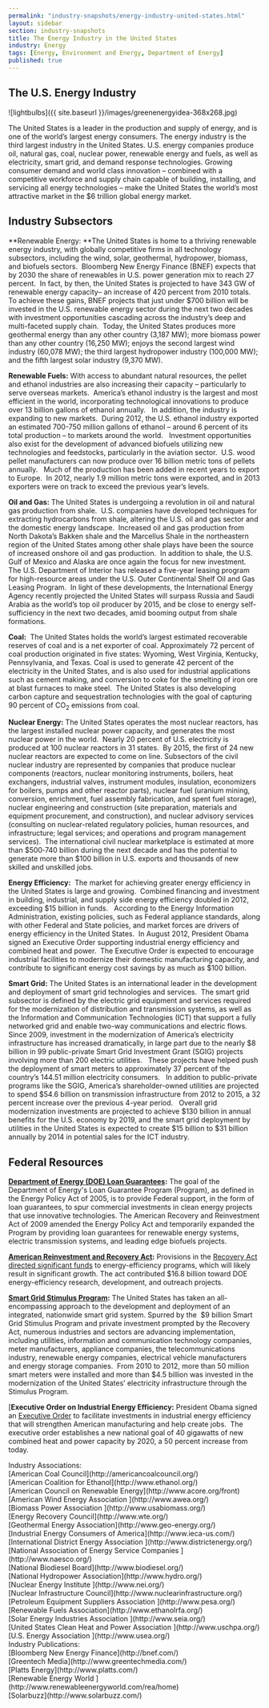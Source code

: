 ```yaml
---
permalink: "industry-snapshots/energy-industry-united-states.html"
layout: sidebar
section: industry-snapshots
title: The Energy Industry in the United States
industry: Energy
tags: [Energy, Environment and Energy, Department of Energy]
published: true
---
```


## The U.S.&nbsp;Energy Industry

<span class="imgright">![lightbulbs]({{ site.baseurl }}/images/greenenergyidea-368x268.jpg)</span>

The United States is a
leader in the production and supply of energy, and is one of the world’s
largest energy consumers. The energy industry is the third largest industry in
the United States. U.S. energy companies produce oil, natural gas,&nbsp;coal, nuclear
power, renewable energy and fuels, as well as electricity, smart grid,
and demand response technologies. Growing
consumer demand and world class innovation – combined with a competitive
workforce and supply chain capable of building, installing, and servicing all
energy technologies – make the United States the world’s most attractive market
in the $6 trillion global energy market.

## **Industry Subsectors**

**Renewable Energy:&nbsp;**The United States is home to a thriving renewable energy
industry, with globally competitive firms in all technology subsectors,
including the wind, solar, geothermal, hydropower, biomass, and biofuels
sectors.&nbsp; Bloomberg New Energy Finance
(BNEF) expects that by 2030 the share of renewables in U.S. power generation
mix to reach 27 percent.&nbsp; In fact, by
then, the United States is projected to have 343 GW of renewable energy
capacity– an increase of 420 percent from 2010 totals.&nbsp; To achieve these gains, BNEF projects that
just under $700 billion will be invested in the U.S. renewable energy sector
during the next two decades with investment opportunities cascading across the
industry’s deep and multi-faceted supply chain.&nbsp;
Today, the United States produces more geothermal energy than any other
country (3,187 MW); more biomass power than any other country (16,250 MW);
enjoys the second largest wind industry (60,078 MW); the third largest hydropower
industry (100,000 MW); and the fifth largest solar industry (9,370 MW). &nbsp; &nbsp;

**Renewable Fuels:**&nbsp;With access to abundant natural resources, the pellet and
ethanol industries are also increasing their capacity – particularly to serve
overseas markets.&nbsp; America’s ethanol
industry is the largest and most efficient in the world, incorporating
technological innovations to produce over 13 billion gallons of ethanol
annually.&nbsp;&nbsp; In addition, the industry is
expanding to new markets.&nbsp; During 2012,
the U.S. ethanol industry exported an estimated 700-750 million gallons of
ethanol – around 6 percent of its total production – to markets around the
world.&nbsp;&nbsp; Investment opportunities also
exist for the development of advanced biofuels utilizing new technologies and
feedstocks, particularly in the aviation sector.&nbsp; U.S. wood pellet manufacturers can now
produce over 16 billion metric tons of pellets annually.&nbsp;&nbsp; Much of the production has been added in
recent years to export to Europe.&nbsp; In
2012, nearly 1.9 million metric tons were exported, and in 2013 exporters were
on track to exceed the previous year’s levels.

**Oil and Gas:**&nbsp;The United States is undergoing a revolution in oil and
natural gas production from shale.&nbsp; U.S.
companies have developed techniques for extracting hydrocarbons from shale,
altering the U.S. oil and gas sector and the domestic energy landscape.&nbsp; Increased oil and gas production from North
Dakota’s Bakken shale and the Marcellus Shale in the northeastern region of the
United States among other shale plays have been the source of increased onshore
oil and gas production.&nbsp; In addition to
shale, the U.S. Gulf of Mexico and Alaska are once again the focus for new
investment.&nbsp; The U.S. Department of
Interior has released a five-year leasing program for high-resource areas under
the U.S. Outer Continental Shelf Oil and Gas Leasing Program.&nbsp; In light of these developments, the
International Energy Agency recently projected the United States will surpass
Russia and Saudi Arabia as the world’s top oil producer by 2015, and be close
to energy self-sufficiency in the next two decades, amid booming output from
shale formations.

**Coal:** &nbsp;The United States holds
the world’s largest estimated recoverable reserves of coal and is a net
exporter of coal. Approximately 72 percent of coal production originated in
five states: Wyoming, West Virginia, Kentucky, Pennsylvania, and Texas. Coal is
used to generate 42 percent of the electricity in the United States, and is also used for
industrial applications such as cement making, and conversion to coke for the
smelting of iron ore at blast furnaces to make steel. &nbsp;The United States is also developing carbon
capture and sequestration technologies with the goal of capturing 90 percent of
CO<sub>2</sub> emissions from coal.&nbsp;

**Nuclear Energy:**&nbsp;The United States
operates the most nuclear reactors, has the largest installed nuclear power
capacity, and generates the most nuclear power in the world. &nbsp;Nearly 20 percent of U.S. electricity is
produced at 100 nuclear reactors in 31 states. &nbsp;By
2015, the first of 24 new nuclear reactors are expected to come on line.
Subsectors of the civil nuclear industry are represented by companies that
produce nuclear components (reactors, nuclear monitoring instruments, boilers,
heat exchangers, industrial valves, instrument modules, insulation, economizers
for boilers, pumps and other reactor parts), nuclear fuel (uranium mining,
conversion, enrichment, fuel assembly fabrication, and spent fuel storage),
nuclear engineering and construction (site preparation, materials and equipment
procurement, and construction), and nuclear advisory services (consulting on
nuclear-related regulatory policies, human resources, and infrastructure; legal
services; and operations and program management services).&nbsp; The
international civil nuclear marketplace is estimated at more than $500‐740 billion during the next decade and has the potential to generate
more than $100 billion in U.S. exports and thousands of new skilled and
unskilled jobs.

**Energy Efficiency:**&nbsp; The market for achieving greater energy efficiency in the
United States is large and growing.&nbsp;
Combined financing and investment in building, industrial, and supply
side energy efficiency doubled in 2012, exceeding $15 billion in funds.&nbsp;&nbsp; According to the Energy Information
Administration, existing policies, such as Federal appliance standards, along
with other Federal and State policies, and market forces are drivers of energy
efficiency in the United States.&nbsp; In August
2012, President Obama signed an Executive Order supporting industrial energy
efficiency and combined heat and power.&nbsp;
The Executive Order is expected to encourage industrial facilities to
modernize their domestic manufacturing capacity, and contribute to significant
energy cost savings by as much as $100 billion.

**Smart Grid:**&nbsp;The United States is an international leader in the
development and deployment of smart grid technologies and services.&nbsp; The smart grid subsector is defined by the
electric grid equipment and services required for the modernization of
distribution and transmission systems, as well as the Information and
Communication Technologies (ICT) that support a fully networked grid and enable
two-way communications and electric flows.&nbsp;
Since 2009, investment in the modernization of America’s electricity
infrastructure has increased dramatically, in large part due to the nearly $8
billion in 99 public-private Smart Grid Investment Grant (SGIG) projects
involving more than 200 electric utilities.&nbsp;&nbsp;
These projects have helped push the deployment of smart meters to
approximately 37 percent of the country’s 144.51 million electricity
consumers.&nbsp;&nbsp; In addition to
public-private programs like the SGIG, America’s shareholder-owned utilities
are projected to spend $54.6 billion on transmission infrastructure from 2012
to 2015, a 32 percent increase over the previous 4-year period.&nbsp;&nbsp; Overall grid modernization investments are
projected to achieve $130 billion in annual benefits for the U.S. economy by
2019, and the smart grid deployment by utilities in the United States is
expected to create $15 billion to $31 billion annually by 2014 in potential
sales for the ICT industry.

## **Federal Resources**

[**Department of Energy (DOE) Loan Guarantees**](http://www.energy.gov/recovery/lgprogram.htm.)**:** The goal of the Department of Energy's Loan Guarantee
Program (Program), as defined in the Energy Policy Act of 2005, is to provide
Federal support, in the form of loan guarantees, to spur commercial investments
in clean energy projects that use innovative technologies. The American
Recovery and Reinvestment Act of 2009 amended the Energy Policy Act and
temporarily expanded the Program by providing loan guarantees for renewable
energy systems, electric transmission systems, and leading edge biofuels projects.

[**American Reinvestment and Recovery Act**](https://recoveryclearinghouse.energy.gov/)**:** Provisions in the [Recovery Act directed significant funds](http://www.recovery.gov/Pages/home.aspx) to energy-efficiency programs, which will likely result
in significant growth. The act contributed $16.8 billion toward DOE
energy-efficiency research, development, and outreach projects.

[**Smart Grid Stimulus Program**](http://www.energy.gov/recovery/funding.htm)**:** The United States has taken an all-encompassing approach
to the development and deployment of an integrated, nationwide smart grid
system. Spurred by the &nbsp;$9 billion Smart Grid Stimulus Program and private
investment prompted by the Recovery Act, numerous industries and sectors are
advancing implementation, including utilities, information and communication
technology companies, meter manufacturers, appliance companies, the
telecommunications industry, renewable energy companies, electrical vehicle
manufacturers and energy storage companies.&nbsp; From 2010 to 2012, more than
50 million smart meters were installed and more than $4.5 billion was invested
in the modernization of the United States’ electricity infrastructure through
the Stimulus Program. 

[**Executive Order on Industrial Energy Efficiency:** President Obama signed an [Executive Order](http://www.whitehouse.gov/the-press-office/2012/08/30/executive-order-accelerating-investment-industrial-energy-efficiency) to
facilitate investments in industrial energy efficiency that will strengthen
American manufacturing and help create jobs. &nbsp;The executive order
establishes a new national goal of 40 gigawatts of new combined heat and power
capacity by 2020, a 50 percent increase from today. &nbsp;

<span class="field field-type-link field-field-industry-assoications">
      <span class="field-label">Industry Associations:&nbsp;</span><br>
    <span class="field-items">
            <span class="field-item odd">
                    [American Coal Council](http://americancoalcouncil.org/)        </span><br>
              <span class="field-item even">
                    [American Coalition for Ethanol](http://www.ethanol.org/)        </span><br>
              <span class="field-item odd">
                    [American Council on Renewable Energy](http://www.acore.org/front)        </span><br>
              <span class="field-item even">
                    [American Wind Energy Association ](http://www.awea.org/)        </span><br>
              <span class="field-item odd">
                    [Biomass Power Association ](http://www.usabiomass.org/)        </span><br>
              <span class="field-item even">
                    [Energy Recovery Council](http://www.wte.org/)        </span><br>
              <span class="field-item odd">
                    [Geothermal Energy Association](http://www.geo-energy.org/)        </span><br>
              <span class="field-item even">
                    [Industrial Energy Consumers of America](http://www.ieca-us.com/)        </span><br>
              <span class="field-item odd">
                    [International District Energy Association ](http://www.districtenergy.org/)        </span><br>
              <span class="field-item even">
                    [National Association of Energy Service Companies ](http://www.naesco.org/)        </span><br>
              <span class="field-item odd">
                    [National Biodiesel Board](http://www.biodiesel.org/)        </span><br>
              <span class="field-item even">
                    [National Hydropower Association](http://www.hydro.org/)        </span><br>
              <span class="field-item odd">
                    [Nuclear Energy Institute ](http://www.nei.org/)        </span><br>
              <span class="field-item even">
                    [Nuclear Infrastructure Council](http://www.nuclearinfrastructure.org/)        </span><br>
              <span class="field-item odd">
                    [Petroleum Equipment Suppliers Association ](http://www.pesa.org/)        </span><br>
              <span class="field-item even">
                    [Renewable Fuels Association](http://www.ethanolrfa.org/)        </span><br>
              <span class="field-item odd">
                    [Solar Energy Industries Association ](http://www.seia.org/)        </span><br>
              <span class="field-item even">
                    [United States Clean Heat and Power Association ](http://www.uschpa.org/)        </span><br>
              <span class="field-item odd">
                    [U.S. Energy Association ](http://www.usea.org/)        </span><br>
        </span>
</span>

<span class="field field-type-link field-field-industry-publications">
      <span class="field-label">Industry Publications:&nbsp;</span><br>
    <span class="field-items">
            <span class="field-item odd">
                    [Bloomberg New Energy Finance](http://bnef.com/)        </span><br>
              <span class="field-item even">
                    [Greentech Media](http://www.greentechmedia.com/)        </span><br>
              <span class="field-item odd">
                    [Platts Energy](http://www.platts.com/)        </span><br>
              <span class="field-item even">
                    [Renewable Energy World ](http://www.renewableenergyworld.com/rea/home)        </span><br>
              <span class="field-item odd">
                    [Solarbuzz](http://www.solarbuzz.com/)        </span><br>
        </span>
</span>
